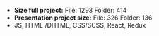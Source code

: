 - **Size full project:** File: 1293 Folder: 414
- **Presentation project size:** File: 326 Folder: 136
- JS, HTML /DHTML, CSS/SCSS, React, Redux


<!---
sunnywizard/sunnywizard is a ✨ special ✨ repository because its `README.md` (this file) appears on your GitHub profile.
You can click the Preview link to take a look at your changes.
--->
